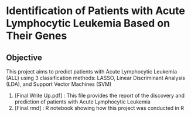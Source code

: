 # Identification of Patients with Acute Lymphocytic Leukemia Based on Their Genes
## Objective
This project aims to predict patients with Acute Lymphocytic Leukemia (ALL) using 3 classification methods: LASSO, Linear Discriminant Analysis (LDA), and Support Vector Machines (SVM)

1. [Final Write Up.pdf] : This file provides the report of the discovery and prediction of patients with Acute Lymphocytic Leukemia
2. [Final.rmd] : R notebook showing how this project was conducted in R
